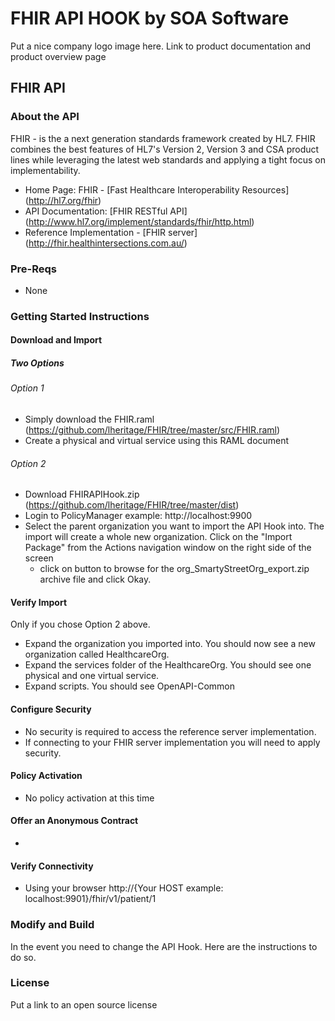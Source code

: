 # FHIR API HOOK by SOA Software
Put a nice company logo image here. 
Link to product documentation and product overview page
## FHIR API 
### About the API
FHIR - is the a next generation standards framework created by HL7.  FHIR combines the best features of HL7's Version 2, Version 3 and CSA product lines while leveraging the latest web standards and applying a tight focus on implementability. 
- Home Page: FHIR - [Fast Healthcare Interoperability Resources] (http://hl7.org/fhir)
- API Documentation: [FHIR RESTful API] (http://www.hl7.org/implement/standards/fhir/http.html)
- Reference Implementation - [FHIR server] (http://fhir.healthintersections.com.au/)

### Pre-Reqs
- None

### Getting Started Instructions
#### Download and Import
##### Two Options
###### Option 1
- Simply download the FHIR.raml (https://github.com/lheritage/FHIR/tree/master/src/FHIR.raml)
- Create a physical and virtual service using this RAML document

###### Option 2
- Download FHIRAPIHook.zip (https://github.com/lheritage/FHIR/tree/master/dist)
- Login to PolicyManager  example: http://localhost:9900
- Select the parent organization you want to import the API Hook into.  The import will create a whole new organization.  Click on the "Import Package" from the Actions navigation window on the right side of the screen
  - click on button to browse for the org_SmartyStreetOrg_export.zip archive file and click Okay.

#### Verify Import
Only if you chose Option 2 above.
- Expand the organization you imported into.  You should now see a new organization called HealthcareOrg.
- Expand the services folder of the HealthcareOrg.  You should see one physical and one virtual service.
- Expand scripts.  You should see OpenAPI-Common

#### Configure Security
- No security is required to access the reference server implementation.  
- If connecting to your FHIR server implementation you will need to apply security.

#### Policy Activation
- No policy activation at this time


#### Offer an Anonymous Contract
-

#### Verify Connectivity
- Using your browser http://{Your HOST example: localhost:9901}/fhir/v1/patient/1

### Modify and Build
In the event you need to change the API Hook.   Here are the instructions to do so. 

### License
Put a link to an open source license
